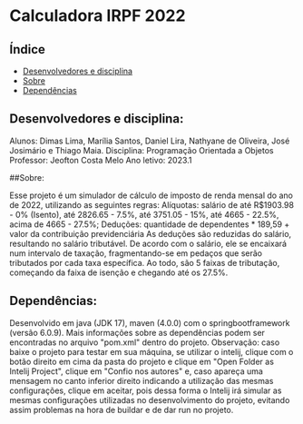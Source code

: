 # Calculadora IRPF 2022

## Índice

* [Desenvolvedores e disciplina](#sobre-os-devs)
* [Sobre](#sobre)
* [Dependências](#dependencies)

## Desenvolvedores e disciplina:

Alunos: Dimas Lima, Marília Santos, Daniel Lira, Nathyane de Oliveira, José Josimário e Thiago Maia.
Disciplina: Programação Orientada a Objetos
Professor: Jeofton Costa Melo
Ano letivo: 2023.1

##Sobre:

Esse projeto é um simulador de cálculo de imposto de renda mensal do ano de 2022, utilizando as seguintes regras:
Alíquotas: salário de até R$1903.98 - 0% (Isento), até 2826.65 - 7.5%, até 3751.05 - 15%, até 4665 -  22.5%, acima de 4665 - 27.5%;
Deduções: quantidade de dependentes * 189,59 + valor da contribuição previdenciária
As deduções são reduzidas do salário, resultando no salário tributável. De acordo com o salário, ele se encaixará num intervalo de taxação, fragmentando-se em pedaços que serão tributados por cada taxa específica.
Ao todo, são 5 faixas de tributação, começando da faixa de isenção e chegando até os 27.5%.

## Dependências:

Desenvolvido em java (JDK 17), maven (4.0.0) com o springbootframework (versão 6.0.9). Mais informações sobre as dependências podem ser encontradas no arquivo "pom.xml" dentro do projeto.
Observação: caso baixe o projeto para testar em sua máquina, se utilizar o intelij, clique com o botão direito em cima da pasta do projeto e clique em "Open Folder as Intelij Project", clique em "Confio nos autores"
e, caso apareça uma mensagem no canto inferior direito indicando a utilização das mesmas configurações, clique em aceitar, pois dessa forma o Intelij irá simular as mesmas configurações utilizadas no desenvolvimento
do projeto, evitando assim problemas na hora de buildar e de dar run no projeto.
  

  
